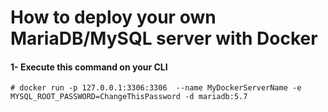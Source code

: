 # How to deploy your own MariaDB/MySQL server with Docker

#### 1- Execute this command on your CLI


```
# docker run -p 127.0.0.1:3306:3306  --name MyDockerServerName -e MYSQL_ROOT_PASSWORD=ChangeThisPassword -d mariadb:5.7
```